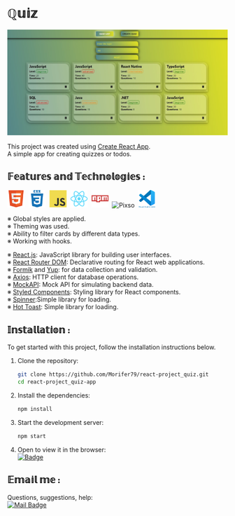 # ℚ𝕦𝕚𝕫

![Quiz](/quiz-preview.jpg)  

This project was created using [Create React App](https://github.com/facebook/create-react-app).  
 A simple app for creating quizzes or todos.  

## 𝔽𝕖𝕒𝕥𝕦𝕣𝕖𝕤 𝕒𝕟𝕕 𝕋𝕖𝕔𝕙𝕟𝕠𝕝𝕠𝕘𝕚𝕖𝕤 ᎓    

<img src="https://github.com/devicons/devicon/blob/master/icons/html5/html5-original.svg" title="HTML5" alt="HTML" width="40" height="40"/></a>&nbsp;
  <img src="https://github.com/devicons/devicon/blob/master/icons/css3/css3-plain-wordmark.svg"  title="CSS3" alt="CSS" width="40" height="40"/>&nbsp;
  <img src="https://github.com/devicons/devicon/blob/master/icons/javascript/javascript-original.svg" title="JavaScript" alt="JavaScript" width="40" height="40"/>&nbsp;
  <img src="https://github.com/devicons/devicon/blob/master/icons/react/react-original.svg" title="React" alt="React" width="40" height="40"/>&nbsp;
  <img src="https://github.com/devicons/devicon/blob/master/icons/npm/npm-original-wordmark.svg" title="npm" alt="npm" width="40" height="40"/>&nbsp;
  <img src="https://cms.pixso.net/images/home/format-pix.png" title="Pixso" alt="Pixso" width="40" height="40"/>&nbsp;
  <img src="https://github.com/devicons/devicon/blob/master/icons/vscode/vscode-original-wordmark.svg" title="VSCode" alt="VSCode" width="40" height="40"/>&nbsp;   

※ Global styles are applied.  
※ Theming was used.  
※ Ability to filter cards by different data types.   
※ Working with hooks.   
  
※ [React.js](https://react.dev): JavaScript library for building user interfaces.  
※ [React Router DOM](https://www.npmjs.com/package/react-router-dom): Declarative routing for React web applications.  
※ [Formik](https://formik.org/) and [Yup](https://formik.org/docs/tutorial#schema-validation-with-yup): for data collection and validation.  
※ [Axios](https://axios-http.com): HTTP client for database operations.  
※ [MockAPI](https://mockapi.io): Mock API for simulating backend data.  
※ [Styled Components](https://styled-components.com): Styling library for React components.  
※ [Spinner](https://www.davidhu.io/react-spinners/):Simple library for loading.  
※ [Hot Toast](https://react-hot-toast.com/): Simple library for loading.  


## 𝕀𝕟𝕤𝕥𝕒𝕝𝕝𝕒𝕥𝕚𝕠𝕟 ᎓  

To get started with this project, follow the installation instructions below.

1. Clone the repository:
   ```bash
   git clone https://github.com/Morifer79/react-project_quiz.git
   cd react-project_quiz-app
   ```
2. Install the dependencies:
   ```bash
   npm install
   ```
3. Start the development server:
   ```bash
   npm start
   ```
4. Open to view it in the browser:  
<a href="https://morifer79.github.io/react-project_quiz/"><img src="https://badgen.net/badge/🌎 www:/Quiz/yellow?icon=browser" alt="Badge"/></a>

## 𝔼𝕞𝕒𝕚𝕝 𝕞𝕖 ᎓
Questions, suggestions, help:  
<a href="mailto:cyber-morifer@proton.me"><img src="https://badgen.net/badge/📧 email:/cyber-morifer@proton.me/yellow?icon=email" alt="Mail Badge"/></a>
